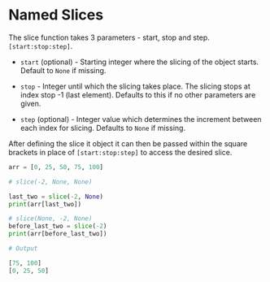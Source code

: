# Named Slices

The slice function takes 3 parameters - start, stop and step. `[start:stop:step]`.

- `start` (optional) - Starting integer where the slicing of the object starts. Default to `None` if missing.

- `stop` - Integer until which the slicing takes place. The slicing stops at index stop -1 (last element).
Defaults to this if no other parameters are given.

- `step` (optional) - Integer value which determines the increment between each index for slicing. Defaults to `None` if missing.

After defining the slice it object it can then be passed within the square brackets in place of `[start:stop:step]` to access the desired slice.

```python
arr = [0, 25, 50, 75, 100]

# slice(-2, None, None)

last_two = slice(-2, None)
print(arr[last_two])

# slice(None, -2, None)
before_last_two = slice(-2)
print(arr[before_last_two])

# Output

[75, 100]
[0, 25, 50]

```
